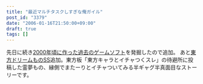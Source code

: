 ```yaml
---
title: "最近マルチタスクしすぎな俺ガイル"
post_id: "3379"
date: "2006-01-16T21:50:00+09:00"
draft: true
tags: []
---
```



先日に続き[2000年頃に作った過去のゲームソフト](https://danmaq.com/tag/hsp)を発掘したので追加。 あと[東方ドリームものSS](https://danmaq.com/tag/situation-on-balcony)追加。東方板「東方キャラとイチャつくスレ」の待避所に投稿した霊夢もの、縁側でまたーりとイチャついてみる半ギャグ半真面目なストーリーです。
